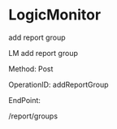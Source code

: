 #     LogicMonitor


add report group

LM add report group

Method: Post

OperationID: addReportGroup

EndPoint:

/report/groups
